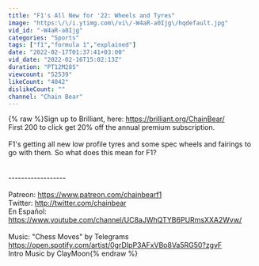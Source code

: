 ```yaml
---
title: "F1's All New for '22: Wheels and Tyres"
image: "https:\/\/i.ytimg.com\/vi\/-W4aR-a0Ijg\/hqdefault.jpg"
vid_id: "-W4aR-a0Ijg"
categories: "Sports"
tags: ["f1","formula 1","explained"]
date: "2022-02-17T01:37:41+03:00"
vid_date: "2022-02-16T15:02:13Z"
duration: "PT12M28S"
viewcount: "52539"
likeCount: "4042"
dislikeCount: ""
channel: "Chain Bear"
---
```

{% raw %}Sign up to Brilliant, here: <a rel="nofollow" target="blank" href="https://brilliant.org/ChainBear/">https://brilliant.org/ChainBear/</a><br />First 200 to click get 20% off the annual premium subscription.<br /><br />F1's getting all new low profile tyres and some spec wheels and fairings to go with them. So what does this mean for F1?<br /><br /><br />------------------<br /><br />Patreon: <a rel="nofollow" target="blank" href="https://www.patreon.com/chainbearf1">https://www.patreon.com/chainbearf1</a><br />Twitter: <a rel="nofollow" target="blank" href="http://twitter.com/chainbear">http://twitter.com/chainbear</a><br />En Español: <a rel="nofollow" target="blank" href="https://www.youtube.com/channel/UC8aJWhQTYB6PURmsXXA2Wvw/">https://www.youtube.com/channel/UC8aJWhQTYB6PURmsXXA2Wvw/</a><br /><br />Music: &quot;Chess Moves&quot; by Telegrams<br /><a rel="nofollow" target="blank" href="https://open.spotify.com/artist/0grDIpP3AFxVBo8Va5RG50?zgvF">https://open.spotify.com/artist/0grDIpP3AFxVBo8Va5RG50?zgvF</a><br />Intro Music by ClayMoon{% endraw %}
